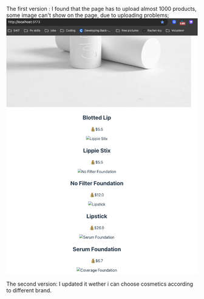 The first version :
I found that the page has to upload almost 1000 products, some image can't show on the page, due to uploading problems;
![alt text](image.png)

The second version:
I updated it wether i can choose cosmetics according to different brand.

